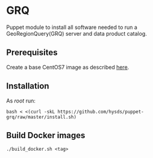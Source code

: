 # GRQ

Puppet module to install all software needed to run
a GeoRegionQuery(GRQ) server and data product catalog.


## Prerequisites
Create a base CentOS7 image as described [here](https://github.com/hysds/hysds-framework/wiki/Puppet-Automation#create-a-base-centos-7-image-for-installation-of-all-hysds-component-instances).


## Installation
As _root_ run:
```
bash < <(curl -skL https://github.com/hysds/puppet-grq/raw/master/install.sh)
```

## Build Docker images
```
./build_docker.sh <tag>
```
